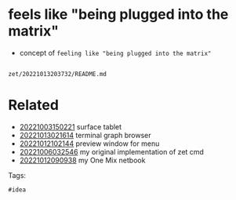# feels like "being plugged into the matrix"

- concept of `feeling like "being plugged into the matrix"`

```
```

` zet/20221013203732/README.md `

# Related

- [20221003150221](/zet/20221003150221/README.md) surface tablet
- [20221013021614](/zet/20221013021614/README.md) terminal graph browser
- [20221012102144](/zet/20221012102144/README.md) preview window for menu
- [20221006032546](/zet/20221006032546/README.md) my original implementation of zet cmd
- [20221012090938](/zet/20221012090938/README.md) my One Mix netbook

Tags:

    #idea
